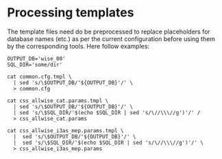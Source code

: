 Processing templates
====================

  The template files need do be preprocessed to replace placeholders
  for database names (etc.) as per the current configuration before using
  them by the corresponding tools. Here follow examples:

    OUTPUT_DB='wise_00'
    SQL_DIR='some/dir'

    cat common.cfg.tmpl \
      | sed 's/\$OUTPUT_DB/'${OUTPUT_DB}'/' \
      > common.cfg
      
    cat css_allwise_cat.params.tmpl \
      | sed 's/\$OUTPUT_DB/'${OUTPUT_DB}'/' \
      | sed 's/\$SQL_DIR/'$(echo $SQL_DIR | sed 's/\//\\\//g')'/' /
      > css_allwise_cat.params
      
    cat css_allwise_i3as_mep.params.tmpl \
      |  sed 's/\$OUTPUT_DB/'${OUTPUT_DB}'/' \
      |  sed 's/\$SQL_DIR/'$(echo $SQL_DIR | sed 's/\//\\\//g')'/' \
      > css_allwise_i3as_mep.params
